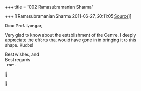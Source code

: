 +++
title = "002 Ramasubramanian Sharma"

+++
[[Ramasubramanian Sharma	2011-06-27, 20:11:05 [Source](https://groups.google.com/g/bvparishat/c/wifOyIa5dbg)]]



Dear Prof. Iyengar,

Very glad to know about the establishment of the Centre. I deeply  
appreciate the efforts that would have gone in in bringing it to this  
shape. Kudos!

Best wishes, and  
Best regards  
-ram.





